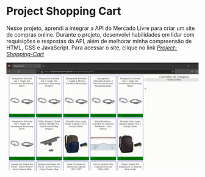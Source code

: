 # Project Shopping Cart

Nesse projeto, aprendi a integrar a API do Mercado Livre para criar um site de compras online. Durante o projeto, desenvolvi habilidades em lidar com requisições e respostas da API, além de melhorar minha compreensão de HTML, CSS e JavaScript. Para acessar o site, clique no link  _[Project-Shopping-Cart](https://miguelsouzadosreis.github.io/Project-Shopping-Cart/)_

<img src="shopping-cart.gif" />

